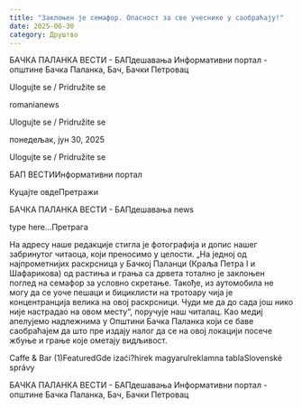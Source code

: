 ```yaml
---
title: "Заклоњен је семафор. Опасност за све учеснике у саобраћају!"
date: 2025-06-30
category: Друштво
---
```


БАЧКА ПАЛАНКА ВЕСТИ - БАПдешавања Информативни портал - општине Бачка Паланка, Бач, Бачки Петровац

Ulogujte se / Pridružite se

romanianews

Ulogujte se / Pridružite se

понедељак, јун 30, 2025

Ulogujte se / Pridružite se

БАП ВЕСТИИнформативни портал

Куцајте овдеПретражи

БАЧКА ПАЛАНКА ВЕСТИ - БАПдешавања news

type here...Претрага

На адресу наше редакције стигла је фотографија и допис нашег забринутог читаоца, који преносимо у целости.
„На једној од најпрометнијих раскрсница у Бачкој Паланци (Краља Петра I и Шафарикова) од растиња и грања са дрвета тотално је заклоњен поглед на семафор за условно скретање. Такође, из аутомобила не могу да се уоче пешаци и бициклисти на тротоару чија је концентранција велика на овој раскрсници. Чуди ме да до сада још нико није настрадао на овом месту“, поручује наш читалац.
Као медиј апелујемо надлежнима у Општини Бачка Паланка који се баве саобраћајем да што пре издају налог да се на овој локацији посече жбуње и грање које ометају видљивост.

Caffe & Bar (1)FeaturedGde izaći?hírek magyarulreklamna tablaSlovenské správy

БАЧКА ПАЛАНКА ВЕСТИ - БАПдешавања Информативни портал - општине Бачка Паланка, Бач, Бачки Петровац
